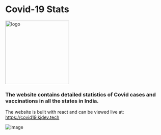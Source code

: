 # Covid-19 Stats

<img src="https://covid19.kjdev.tech/logo.png" height="200px" alt="logo" />

### The website contains detailed statistics of Covid cases and vaccinations in all the states in India.
  The website is built with react and can be viewed live at: https://covid19.kjdev.tech

![image](https://user-images.githubusercontent.com/30944790/135567718-e95f86d9-4238-4820-a958-275e98ec022c.png)
